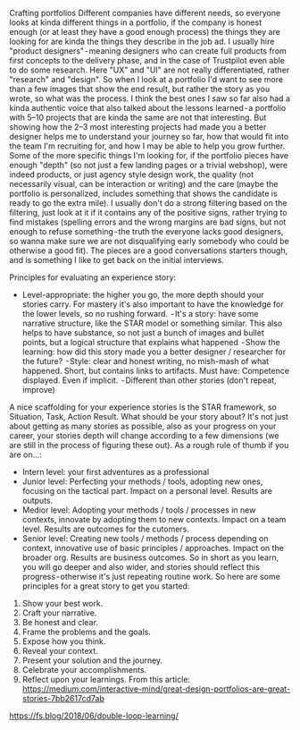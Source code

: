 Crafting portfolios
Different companies have different needs, so everyone looks at kinda different things in a portfolio, if the company is honest enough (or at least they have a good enough process) the things they are looking for are kinda the things they describe in the job ad. I usually hire "product designers" - meaning designers who can create full products from first concepts to the delivery phase, and in the case of Trustpilot even able to do some research. Here "UX" and "UI" are not really differentiated, rather "research" and "design". So when I look at a portfolio I'd want to see more than a few images that show the end result, but rather the story as you wrote, so what was the process. I think the best ones I saw so far also had a kinda authentic voice that also talked about the lessons learned - a portfolio with 5–10 projects that are kinda the same are not that interesting. But showing how the 2–3 most interesting projects had made you a better designer helps me to understand your journey so far, how that would fit into the team I'm recruiting for, and how I may be able to help you grow further. Some of the more specific things I'm looking for, if the portfolio pieces have enough "depth" (so not just a few landing pages or a trivial webshop), were indeed products, or just agency style design work, the quality (not necessarily visual, can be interaction or writing) and the care (maybe the portfolio is personalized, includes something that shows the candidate is ready to go the extra mile). I usually don't do a strong filtering based on the filtering, just look at it if it contains any of the positive signs, rather trying to find mistakes (spelling errors and the wrong margins are bad signs, but not enough to refuse something - the truth the everyone lacks good designers, so wanna make sure we are not disqualifying early somebody who could be otherwise a good fit). The pieces are a good conversations starters though, and is something I like to get back on the initial interviews.

Principles for evaluating an experience story:
- Level-appropriate: the higher you go, the more depth should your stories carry. For mastery it's also important to have the knowledge for the lower levels, so no rushing forward.
 - It's a story: have some narrative structure, like the STAR model or something similar. This also helps to have substance, so not just a bunch of images and bullet points, but a logical structure that explains what happened
 - Show the learning: how did this story made you a better designer / researcher for the future?
 - Style: clear and honest writing, no mish-mash of what happened. Short, but contains links to artifacts.
Must have:
Competence displayed. Even if implicit.
 - Different than other stories (don't repeat, improve)

A nice scaffolding for your experience stories is the STAR framework, so Situation, Task, Action Result.
What should be your story about? It's not just about getting as many stories as possible, also as your progress on your career, your stories depth will change according to a few dimensions (we are still in the process of figuring these out).
As a rough rule of thumb if you are on…:
- Intern level: your first adventures as a professional
- Junior level: Perfecting your methods / tools, adopting new ones, focusing on the tactical part. Impact on a personal level. Results are outputs.
- Medior level: Adopting your methods / tools / processes in new contexts, innovate by adopting them to new contexts. Impact on a team level. Results are outcomes for the cutomers.
- Senior level: Creating new tools / methods / process depending on context, innovative use of basic principles / approaches. Impact on the broader org. Results are business outcomes.
So in short as you learn, you will go deeper and also wider, and stories should reflect this progress - otherwise it's just repeating routine work.
So here are some principles for a great story to get you started:
1. Show your best work.
2. Craft your narrative.
3. Be honest and clear.
4. Frame the problems and the goals.
5. Expose how you think.
6. Reveal your context. 
7. Present your solution and the journey.
8. Celebrate your accomplishments.
9. Reflect upon your learnings.
From this article: https://medium.com/interactive-mind/great-design-portfolios-are-great-stories-7bb2617cd7ab

https://fs.blog/2018/06/double-loop-learning/
